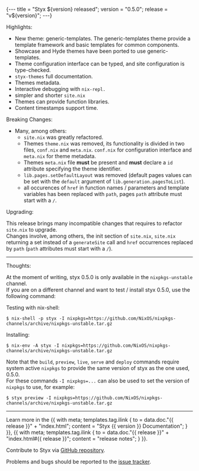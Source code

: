 {---
title = "Styx ${version} released";
version = "0.5.0";
release = "v${version}";
---}


Highlights:

* New theme: generic-templates. The generic-templates theme provide a template framework and basic templates for common components.
* Showcase and Hyde themes have been ported to use generic-templates.
* Theme configuration interface can be typed, and site configuration is type-checked.
* `styx-themes` full documentation.
* Themes metadata.
* Interactive debugging with `nix-repl.`
* simpler and shorter `site.nix`
* Themes can provide function libraries.
* Content timestamps support time.

Breaking Changes:

- Many, among others:
  - `site.nix` was greatly refactored.
  - Themes `theme.nix` was removed, its functionality is divided in two files, `conf.nix` and `meta.nix`. `conf.nix` for configuration interface and `meta.nix` for theme metadata.
  - Themes `meta.nix` file **must** be present and **must** declare a `id` attribute specifying the theme identifier.
  - `lib.pages.setDefaultLayout` was removed (default pages values can be set with the `default` argument of `lib.generation.pagesToList`).
  - all occurences of `href` in function names / parameters and template variables has been replaced with `path`, pages `path` attribute must start with a `/`.

Upgrading:

This release brings many incompatible changes that requires to refactor `site.nix` to upgrade.  
Changes involve, among others, the init section of `site.nix`, `site.nix` returning a set instead of a `generateSite` call and `href` occurrences replaced by `path` (`path` attributes must start with a `/`).

---

Thoughts:

At the moment of writing, styx 0.5.0 is only available in the `nixpkgs-unstable` channel.  
If you are on a different channel and want to test / install styx 0.5.0, use the following command:

Testing with nix-shell:

```
$ nix-shell -p styx -I nixpkgs=https://github.com/NixOS/nixpkgs-channels/archive/nixpkgs-unstable.tar.gz
```

Installing:

```
$ nix-env -A styx -I nixpkgs=https://github.com/NixOS/nixpkgs-channels/archive/nixpkgs-unstable.tar.gz
```

Note that the `build`, `preview`, `live`, `serve` and `deploy` commands require system active `nixpkgs` to provide the same version of styx as the one used, 0.5.0.  
For these commands `-I nixpkgs=...` can also be used to set the version of `nixpkgs` to use, for example:

```
$ styx preview -I nixpkgs=https://github.com/NixOS/nixpkgs-channels/archive/nixpkgs-unstable.tar.gz
```

---

Learn more in the {{ with meta; templates.tag.ilink { to = data.doc."{{ release }}" + "index.html"; content = "Styx {{ version }} Documentation"; } }},
{{ with meta; templates.tag.ilink { to = data.doc."{{ release }}" + "index.html#{{ release }}"; content = "release notes"; } }}.

Contribute to Styx via [GitHub repository](https://github.com/styx-static/styx/).

Problems and bugs should be reported to the [issue tracker](https://github.com/styx-static/styx/issues).

